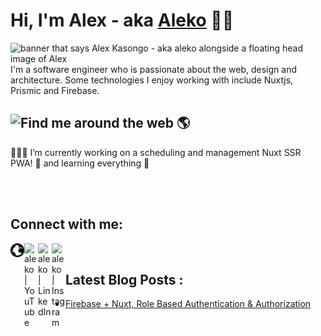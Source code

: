 # Hi, I'm Alex - aka [Aleko][website] 🖖🏾 <a href="https://www.alexkasongo.com"></a>

<img src="https://i.imgur.com/8Szbhyg.png" alt="banner that says Alex Kasongo - aka aleko alongside a floating head image of Alex">I'm a software engineer who is passionate about the web, design and architecture. Some technologies I enjoy working with include Nuxtjs, Prismic and Firebase.

## Find me around the web 🌎 <a href="https://github.com/alexkasongo/laravel-vue-base"><img align="left" src="https://github-readme-stats.vercel.app/api/pin/?username=alexkasongo&show_icons=true&theme=merko&repo=laravel-vue-base" /></a>

👨🏾‍💻 I’m currently working on a scheduling and management Nuxt SSR PWA! 🌱 and learning everything 🤣
<!-- 👨🏾‍💻 I’m currently working on a [Scheduling and management Nuxt PWA ][repository]! 🌱 and learning everything 🤣 -->

<br>
<br>

## Connect with me: <a href="https://medium.com/@alexkasongo/how-i-became-a-self-taught-developer-without-a-cs-degree-in-one-year-alex-kasongos-story-100ad3ad724"></a>

[<img align="left" alt="alexkasongo.com" width="22px" src="https://raw.githubusercontent.com/iconic/open-iconic/master/svg/globe.svg" />][website]
[<img align="left" alt="aleko | YouTube" width="22px" src="https://cdn.jsdelivr.net/npm/simple-icons@v3/icons/youtube.svg" />][youtube]
[<img align="left" alt="aleko | LinkedIn" width="22px" src="https://cdn.jsdelivr.net/npm/simple-icons@v3/icons/linkedin.svg" />][linkedin]
[<img align="left" alt="aleko | Instagram" width="22px" src="https://cdn.jsdelivr.net/npm/simple-icons@v3/icons/instagram.svg" />][instagram]

<br />

## Latest Blog Posts : <a href="https://medium.com/@alexkasongo/how-i-became-a-self-taught-developer-without-a-cs-degree-in-one-year-alex-kasongos-story-100ad3ad724"></a>

<!-- BLOG-POST-LIST:START -->

-   [Firebase + Nuxt, Role Based Authentication & Authorization](https://alexkasongo.medium.com/firebase-nuxt-role-based-authentication-authorization-a2eea9a1a586)
<!-- BLOG-POST-LIST:END -->

[website]: https://alexkasongo.com
[youtube]: https://youtube.com/c/alekobeats
[instagram]: https://instagram.com/alexkasongo
[linkedin]: https://linkedin.com/in/alex-kasongo-9781016b/
[github]: https://www.github.com/alexkasongo
[repository]: https://github.com/alexkasongo/laravel-vue-base
